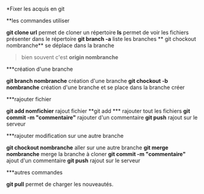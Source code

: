*Fixer les acquis en git

**les commandes utiliser 

**git clone url** permet de cloner un répertoire
**ls** permet de voir les fichiers présenter dans le répertoire
**git branch -a** liste les branches
** git chockout nombranche** se déplace dans la branche
>bien souvent c'est __origin nombranche__

***création d'une branche 

**git branch nombranche** création d'une branche
**git chockout -b nombranche** création d'une branche et se place dans la branche créer

***rajouter fichier

**git add nomfichier** rajout fichier
**git add *** rajouter tout les fichiers
**git commit -m "commentaire"** rajouter d'un commentaire
**git push** rajout sur le serveur

***rajouter modification sur une autre branche 

**git chockout nombranche** aller sur une autre branche
**git merge nombranche** merge la branche à cloner
**git commit -m "commentaire"** ajout d'un commentaire
**git push** rajout sur le serveur 

***autres commandes

**git pull** permet de charger les nouveautés.


